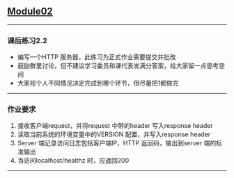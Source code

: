 ## [Module02](https://github.com/realpeiqi/cncamp04/tree/main/moudle02)



---

### 课后练习2.2

- 编写一个HTTP 服务器，此练习为正式作业需要提交并批改
- 鼓励群里讨论，但不建议学习委员和课代表发满分答案，给大家留一点思考空间
- 大家视个人不同情况决定完成到哪个环节，但尽量把1都做完

---



### 作业要求

1. 接收客户端request，并将request 中带的header 写入response header
2. 读取当前系统的环境变量中的VERSION 配置，并写入response header
3. Server 端记录访问日志包括客户端IP，HTTP 返回码，输出到server 端的标准输出
4. 当访问localhost/healthz 时，应返回200

---



